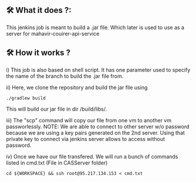<h2>🛠 What it does ?:</h2>

<p> This jenkins job is meant to build a .jar file. Which later is used to use as a server for mahavir-couirer-api-service </p>


<h2>🛠 How it works ?</h2>

<p>i) This job is also based on shell script. It has one parameter used to specify the name of the branch to build the .jar file from.</p>

<p>ii) Here, we clone the repository and build the jar file using </p>

  ```./gradlew build```

  This will build our jar file in dir /build/libs/.
  
<p>iii) The "scp" command will copy our file from one vm to another vm passworlessly. NOTE: We are able to connect to other server w/o password because we are using a key pairs generated on the 2nd server. Using that private key to connect via jenkins server allows to access without password.</p>

<p>iv) Once we have our file transfered. We will run a bunch of commands listed in cmd.txt (File in CASServer folder)</p>

```
cd ${WORKSPACE} && ssh root@95.217.134.153 < cmd.txt
```

